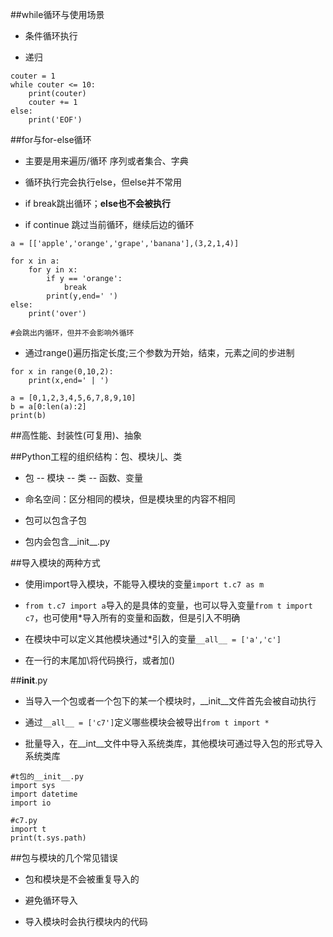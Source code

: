 ##while循环与使用场景

- 条件循环执行

- 递归

```
couter = 1
while couter <= 10:
    print(couter)
    couter += 1
else:
    print('EOF')
```



##for与for-else循环

- 主要是用来遍历/循环 序列或者集合、字典

- 循环执行完会执行else，但else并不常用

- if break跳出循环；**else也不会被执行**

- if continue 跳过当前循环，继续后边的循环

```
a = [['apple','orange','grape','banana'],(3,2,1,4)]

for x in a:
    for y in x:
        if y == 'orange':
            break
        print(y,end=' ')
else:
    print('over')
    
#会跳出内循环，但并不会影响外循环
```

- 通过range()遍历指定长度;三个参数为开始，结束，元素之间的步进制

```
for x in range(0,10,2):
    print(x,end=' | ')
    
a = [0,1,2,3,4,5,6,7,8,9,10]
b = a[0:len(a):2]
print(b)
```




##高性能、封装性(可复用)、抽象




##Python工程的组织结构：包、模块儿、类

- 包 -- 模块 -- 类 -- 函数、变量

- 命名空间：区分相同的模块，但是模块里的内容不相同

- 包可以包含子包

- 包内会包含__init__.py




##导入模块的两种方式

- 使用import导入模块，不能导入模块的变量`import t.c7 as m`

- `from t.c7 import a`导入的是具体的变量，也可以导入变量`from t import c7`，也可使用*导入所有的变量和函数，但是引入不明确

- 在模块中可以定义其他模块通过*引入的变量`__all__ = ['a','c']`

- 在一行的末尾加\将代码换行，或者加()




##__init__.py

- 当导入一个包或者一个包下的某一个模块时，__init__文件首先会被自动执行

- 通过`__all__ = ['c7']`定义哪些模块会被导出`from t import *`

- 批量导入，在__int__文件中导入系统类库，其他模块可通过导入包的形式导入系统类库

```
#t包的__init__.py
import sys
import datetime
import io

#c7.py
import t
print(t.sys.path)
```





##包与模块的几个常见错误

- 包和模块是不会被重复导入的

- 避免循环导入

- 导入模块时会执行模块内的代码



